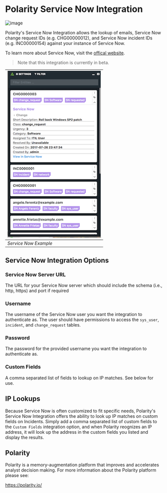 # Polarity Service Now Integration

![image](https://img.shields.io/badge/status-beta-green.svg)

Polarity's Service Now Integration allows the lookup of emails, Service Now change request IDs (e.g. CHG00000012), and Service Now incident IDs (e.g. INC00000154) against your instance of Service Now.

To learn more about Service Now, visit the [offical website](https://servicenow.com).

> Note that this integration is currently in beta.

| ![image](./example.png)
|---|
|*Service Now Example*|

## Service Now Integration Options

### Service Now Server URL
The URL for your Service Now server which should include the schema (i.e., http, https) and port if required

### Username
The username of the Service Now user you want the integration to authenticate as.  The user should have permissions to access the `sys_user`, `incident`, and `change_request` tables.

### Password
The password for the provided username you want the integration to authenticate as.

### Custom Fields
A comma separated list of fields to lookup on IP matches. See below for use.

## IP Lookups
Because Service Now is often customized to fit specific needs, Polarity's Service Now Integration offers the ability to look up IP matches on custom fields on Incidents. Simply add a comma separated list of custom fields to the `Custom Fields` integration option, and when Polarity reognizes an IP address, it will look up the address in the custom fields you listed and display the results.

## Polarity

Polarity is a memory-augmentation platform that improves and accelerates analyst decision making.  For more information about the Polarity platform please see: 

https://polarity.io/
